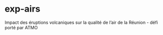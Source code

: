 # exp-airs
Impact des éruptions volcaniques  sur la qualité de l’air de la Réunion - défi porté par ATMO
